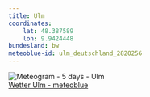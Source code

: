 ```yaml
---
title: Ulm
coordinates:
    lat: 48.387589
    lon: 9.9424448
bundesland: bw
meteoblue-id: ulm_deutschland_2820256
---
```

<img src="//my.meteoblue.com/visimage/meteogram_web?look=KILOMETER_PER_HOUR%2CCELSIUS%2CMILLIMETER&apikey=5838a18e295d&temperature=C&windspeed=kmh&precipitationamount=mm&winddirection=3char&city=Ulm&iso2=de&lat=48.398399&lon=9.991550&asl=480&tz=Europe%2FBerlin&lang=de&sig=faccae463d6ac0ba084889e40056bac5" srcset="//my.meteoblue.com/visimage/meteogram_web_hd?look=KILOMETER_PER_HOUR%2CCELSIUS%2CMILLIMETER&apikey=5838a18e295d&temperature=C&windspeed=kmh&precipitationamount=mm&winddirection=3char&city=Ulm&iso2=de&lat=48.398399&lon=9.991550&asl=480&tz=Europe%2FBerlin&lang=de&sig=cb1bcf3809377a5a84a52273bf8c0153 1.4x" alt="Meteogram - 5 days - Ulm"><a href="https://www.meteoblue.com/de/wetter/woche/ulm_deutschland_2820256" target="_blank" style="display: block;">Wetter Ulm - meteoblue</a>